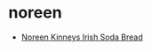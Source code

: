 # noreen

 * [Noreen Kinneys Irish Soda Bread](index/n/noreen-kinneys-irish-soda-bread-241956.json)
